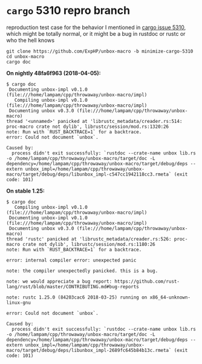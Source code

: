 `cargo` 5310 repro branch
=========================

reproduction test case for the behavior I mentioned in [cargo issue 5310](https://github.com/rust-lang/cargo/issues/5310),
which might be totally normal, or it might be a bug in rustdoc or rustc or
who the hell knows

```
git clone https://github.com/ExpHP/unbox-macro -b minimize-cargo-5310
cd unbox-macro
cargo doc
```

**On nightly 48fa6f963 (2018-04-05):**

```
$ cargo doc 
 Documenting unbox-impl v0.1.0 (file:///home/lampam/cpp/throwaway/unbox-macro/impl)
   Compiling unbox-impl v0.1.0 (file:///home/lampam/cpp/throwaway/unbox-macro/impl)
 Documenting unbox v0.3.0 (file:///home/lampam/cpp/throwaway/unbox-macro)
thread '<unnamed>' panicked at 'librustc_metadata/creader.rs:514: proc-macro crate not dylib', librustc/session/mod.rs:1320:26
note: Run with `RUST_BACKTRACE=1` for a backtrace.
error: Could not document `unbox`.

Caused by:
  process didn't exit successfully: `rustdoc --crate-name unbox lib.rs -o /home/lampam/cpp/throwaway/unbox-macro/target/doc -L dependency=/home/lampam/cpp/throwaway/unbox-macro/target/debug/deps --extern unbox_impl=/home/lampam/cpp/throwaway/unbox-macro/target/debug/deps/libunbox_impl-c547cc1942118cc3.rmeta` (exit code: 101)
```

**On stable 1.25:**

```
$ cargo doc
   Compiling unbox-impl v0.1.0 (file:///home/lampam/cpp/throwaway/unbox-macro/impl)
 Documenting unbox-impl v0.1.0 (file:///home/lampam/cpp/throwaway/unbox-macro/impl)
 Documenting unbox v0.3.0 (file:///home/lampam/cpp/throwaway/unbox-macro)
thread 'rustc' panicked at 'librustc_metadata/creader.rs:526: proc-macro crate not dylib', librustc/session/mod.rs:1180:26
note: Run with `RUST_BACKTRACE=1` for a backtrace.

error: internal compiler error: unexpected panic

note: the compiler unexpectedly panicked. this is a bug.

note: we would appreciate a bug report: https://github.com/rust-lang/rust/blob/master/CONTRIBUTING.md#bug-reports

note: rustc 1.25.0 (84203cac6 2018-03-25) running on x86_64-unknown-linux-gnu

error: Could not document `unbox`.

Caused by:
  process didn't exit successfully: `rustdoc --crate-name unbox lib.rs -o /home/lampam/cpp/throwaway/unbox-macro/target/doc -L dependency=/home/lampam/cpp/throwaway/unbox-macro/target/debug/deps --extern unbox_impl=/home/lampam/cpp/throwaway/unbox-macro/target/debug/deps/libunbox_impl-2689fc645b84b13c.rmeta` (exit code: 101)
```

